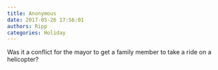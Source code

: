 ```yaml
---
title: Anonymous
date: 2017-05-26 17:56:01
authors: Ripp
categories: Holiday
---
```


 Was it a conflict for the mayor to get a family member to take a ride on a helicopter?